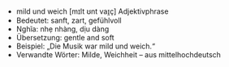 - mild und weich	[mɪlt ʊnt vaɪ̯ç]	Adjektivphrase
- Bedeutet: sanft, zart, gefühlvoll
- Nghĩa: nhẹ nhàng, dịu dàng
- Übersetzung: gentle and soft
- Beispiel: „Die Musik war mild und weich.“
- Verwandte Wörter: Milde, Weichheit	– aus mittelhochdeutsch